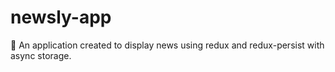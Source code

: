 # newsly-app
📱 An application created to display news using redux and redux-persist with async storage.
